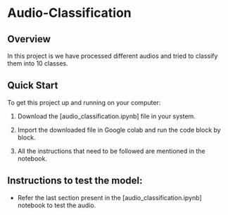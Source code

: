 # Audio-Classification

## Overview
In this project is we have processed different audios and tried to classify them into 10 classes.  

## Quick Start
To get this project up and running on your computer:
1. Download the [audio_classification.ipynb] file in your system.

2. Import the downloaded file in Google colab and run the code block by block.  

3. All the instructions that need to be followed are mentioned in the notebook.


## Instructions to test the model:
* Refer the last section present in the [audio_classification.ipynb] notebook to test the audio.
